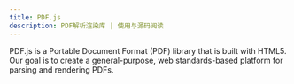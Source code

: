 ```yaml
---
title: PDF.js
description: PDF解析渲染库 | 使用与源码阅读
---
```


PDF.js is a Portable Document Format (PDF) library that is built with HTML5. Our goal is to create a general-purpose, web standards-based platform for parsing and rendering PDFs.